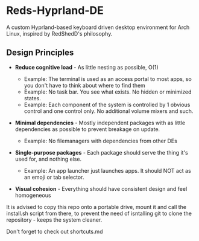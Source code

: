 # Reds-Hyprland-DE

A custom Hyprland-based keyboard driven desktop environment for Arch Linux, inspired by RedShedD's philosophy.

## Design Principles

- **Reduce cognitive load** - As little nesting as possible, O(1)
  - Example: The terminal is used as an access portal to most apps, so you don't have to think about where to find them
  - Example: No task bar. You see what exists. No hidden or minimized states.
  - Example: Each component of the system is controlled by 1 obvious control and one control only. No additional volume mixers and such.

- **Minimal dependencies** - Mostly independent packages with as little dependencies as possible to prevent breakage on update.
  - Example: No filemanagers with dependencies from other DEs
  
- **Single-purpose packages** - Each package should serve the thing it's used for, and nothing else.
  - Example: An app launcher just launches apps. It should NOT act as an emoji or tab selector.

- **Visual cohesion** - Everything should have consistent design and feel homogeneous


It is advised to copy this repo onto a portable drive, mount it and call the install.sh script from there, to prevent the need of isntalling git to clone the repository - keeps the system cleaner.

Don't forget to check out shortcuts.md
